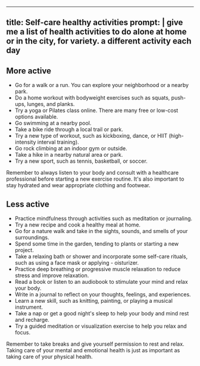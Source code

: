 

---
title: Self-care healthy activities
prompt: |
  give me a list of health activities to do alone at home or in the city, for variety. a different activity each day
---


## More active

- Go for a walk or a run. You can explore your neighborhood or a nearby park.
- Do a home workout with bodyweight exercises such as squats, push-ups, lunges, and planks.
- Try a yoga or Pilates class online. There are many free or low-cost options available.
- Go swimming at a nearby pool.
- Take a bike ride through a local trail or park.
- Try a new type of workout, such as kickboxing, dance, or HIIT (high-intensity interval training).
- Go rock climbing at an indoor gym or outside.
- Take a hike in a nearby natural area or park.
- Try a new sport, such as tennis, basketball, or soccer.

Remember to always listen to your body and consult with a healthcare professional before starting a new exercise routine. It's also important to stay hydrated and wear appropriate clothing and footwear.

## Less active

-  Practice mindfulness through activities such as meditation or journaling.
- Try a new recipe and cook a healthy meal at home.
- Go for a nature walk and take in the sights, sounds, and smells of your surroundings.
- Spend some time in the garden, tending to plants or starting a new project.
- Take a relaxing bath or shower and incorporate some self-care rituals, such as using a face mask or applying - oisturizer.
- Practice deep breathing or progressive muscle relaxation to reduce stress and improve relaxation.
- Read a book or listen to an audiobook to stimulate your mind and relax your body.
- Write in a journal to reflect on your thoughts, feelings, and experiences.
- Learn a new skill, such as knitting, painting, or playing a musical instrument.
- Take a nap or get a good night's sleep to help your body and mind rest and recharge.
- Try a guided meditation or visualization exercise to help you relax and focus.

Remember to take breaks and give yourself permission to rest and relax. Taking care of your mental and emotional health is just as important as taking care of your physical health.
